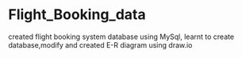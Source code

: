 # Flight_Booking_data
created flight booking system database using MySql, learnt to create database,modify and created E-R diagram using draw.io

